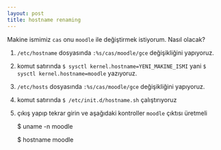 ```yaml
---
layout: post
title: hostname renaming
---
```


Makine ismimiz `cas` onu `moodle` ile değiştirmek istiyorum. Nasıl olacak?

1. `/etc/hostname` dosyasında `:%s/cas/moodle/gce` değişikliğini yapıyoruz.

2. komut satırında `$ sysctl kernel.hostname=YENI_MAKINE_ISMI` yani `$ sysctl kernel.hostname=moodle` yazıyoruz.

3. `/etc/hosts` dosyasında `:%s/cas/moodle/gce` değişikliğini yapıyoruz.

4. komut satırında `$ /etc/init.d/hostname.sh` çalıştırıyoruz

5. çıkış yapıp tekrar girin ve aşağıdaki kontroller `moodle` çıktısı üretmeli

	$ uname -n
	moodle

	$ hostname
	moodle
